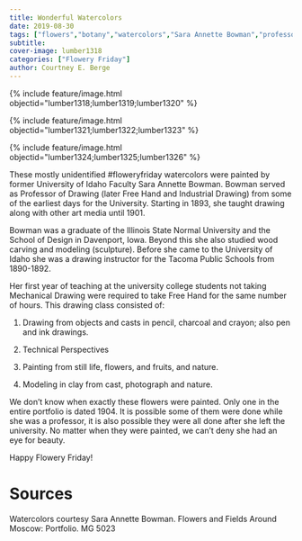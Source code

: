 ```yaml
---
title: Wonderful Watercolors
date: 2019-08-30
tags: ["flowers","botany","watercolors","Sara Annette Bowman","professors","women"]
subtitle: 
cover-image: lumber1318
categories: ["Flowery Friday"]
author: Courtney E. Berge
---
```


{% include feature/image.html objectid="lumber1318;lumber1319;lumber1320" %}

{% include feature/image.html objectid="lumber1321;lumber1322;lumber1323" %}

{% include feature/image.html objectid="lumber1324;lumber1325;lumber1326" %}

These mostly unidentified #floweryfriday watercolors were painted by former University of Idaho Faculty Sara Annette Bowman. Bowman served as Professor of Drawing (later Free Hand and Industrial Drawing) from some of the earliest days for the University. Starting in 1893, she taught drawing along with other art media until 1901.

Bowman was a graduate of the Illinois State Normal University and the School of Design in Davenport, Iowa. Beyond this she also studied wood carving and modeling (sculpture). Before she came to the University of Idaho she was a drawing instructor for the Tacoma Public Schools from 1890-1892.

Her first year of teaching at the university college students not taking Mechanical Drawing were required to take Free Hand for the same number of hours. This drawing class consisted of:

1. Drawing from objects and casts in pencil, charcoal and crayon; also pen and ink drawings.

2. Technical Perspectives

3. Painting from still life, flowers, and fruits, and nature.

4. Modeling in clay from cast, photograph and nature.

We don’t know when exactly these flowers were painted. Only one in the entire portfolio is dated 1904. It is possible some of them were done while she was a professor, it is also possible they were all done after she left the university. No matter when they were painted, we can’t deny she had an eye for beauty.

Happy Flowery Friday!

# Sources

Watercolors courtesy Sara Annette Bowman. Flowers and Fields Around Moscow: Portfolio. MG 5023